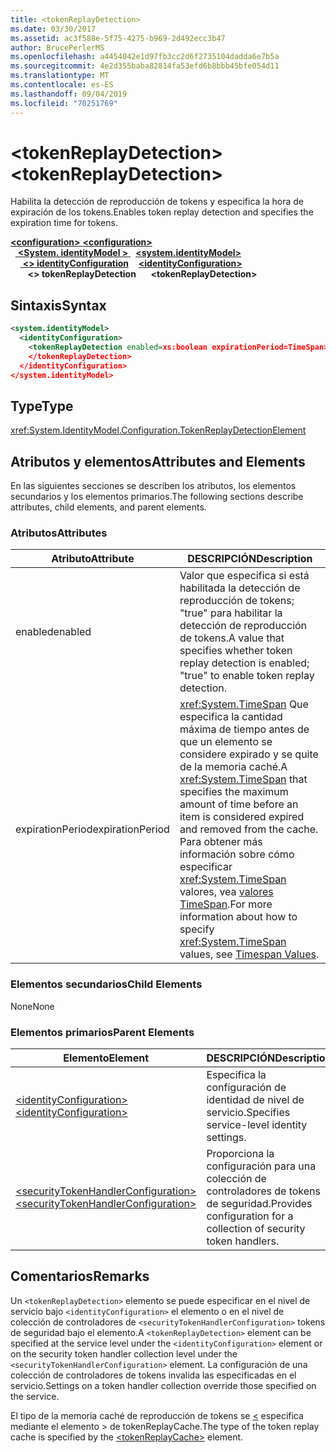 ```yaml
---
title: <tokenReplayDetection>
ms.date: 03/30/2017
ms.assetid: ac3f588e-5f75-4275-b969-2d492ecc3b47
author: BrucePerlerMS
ms.openlocfilehash: a4454042e1d97fb3cc2d6f2735104dadda6e7b5a
ms.sourcegitcommit: 4e2d355baba82814fa53efd6b8bbb45bfe054d11
ms.translationtype: MT
ms.contentlocale: es-ES
ms.lasthandoff: 09/04/2019
ms.locfileid: "70251769"
---
```

# <a name="tokenreplaydetection"></a><span data-ttu-id="4d08d-101">\<tokenReplayDetection></span><span class="sxs-lookup"><span data-stu-id="4d08d-101">\<tokenReplayDetection></span></span>
<span data-ttu-id="4d08d-102">Habilita la detección de reproducción de tokens y especifica la hora de expiración de los tokens.</span><span class="sxs-lookup"><span data-stu-id="4d08d-102">Enables token replay detection and specifies the expiration time for tokens.</span></span>  
  
<span data-ttu-id="4d08d-103">[ **\<configuration>** ](../configuration-element.md)</span><span class="sxs-lookup"><span data-stu-id="4d08d-103">[**\<configuration>**](../configuration-element.md)</span></span>\
<span data-ttu-id="4d08d-104">&nbsp;&nbsp;[ **\<System. identityModel >** ](system-identitymodel.md)</span><span class="sxs-lookup"><span data-stu-id="4d08d-104">&nbsp;&nbsp;[**\<system.identityModel>**](system-identitymodel.md)</span></span>\
<span data-ttu-id="4d08d-105">&nbsp;&nbsp;&nbsp;&nbsp;[ **\<> identityConfiguration**](identityconfiguration.md)</span><span class="sxs-lookup"><span data-stu-id="4d08d-105">&nbsp;&nbsp;&nbsp;&nbsp;[**\<identityConfiguration>**](identityconfiguration.md)</span></span>\
<span data-ttu-id="4d08d-106">&nbsp;&nbsp;&nbsp;&nbsp;&nbsp;&nbsp; **\<> tokenReplayDetection**</span><span class="sxs-lookup"><span data-stu-id="4d08d-106">&nbsp;&nbsp;&nbsp;&nbsp;&nbsp;&nbsp;**\<tokenReplayDetection>**</span></span>  
  
## <a name="syntax"></a><span data-ttu-id="4d08d-107">Sintaxis</span><span class="sxs-lookup"><span data-stu-id="4d08d-107">Syntax</span></span>  
  
```xml  
<system.identityModel>  
  <identityConfiguration>  
    <tokenReplayDetection enabled=xs:boolean expirationPeriod=TimeSpan>  
    </tokenReplayDetection>  
  </identityConfiguration>  
</system.identityModel>  
```  
  
## <a name="type"></a><span data-ttu-id="4d08d-108">Type</span><span class="sxs-lookup"><span data-stu-id="4d08d-108">Type</span></span>  
 <xref:System.IdentityModel.Configuration.TokenReplayDetectionElement>  
  
## <a name="attributes-and-elements"></a><span data-ttu-id="4d08d-109">Atributos y elementos</span><span class="sxs-lookup"><span data-stu-id="4d08d-109">Attributes and Elements</span></span>  
 <span data-ttu-id="4d08d-110">En las siguientes secciones se describen los atributos, los elementos secundarios y los elementos primarios.</span><span class="sxs-lookup"><span data-stu-id="4d08d-110">The following sections describe attributes, child elements, and parent elements.</span></span>  
  
### <a name="attributes"></a><span data-ttu-id="4d08d-111">Atributos</span><span class="sxs-lookup"><span data-stu-id="4d08d-111">Attributes</span></span>  
  
|<span data-ttu-id="4d08d-112">Atributo</span><span class="sxs-lookup"><span data-stu-id="4d08d-112">Attribute</span></span>|<span data-ttu-id="4d08d-113">DESCRIPCIÓN</span><span class="sxs-lookup"><span data-stu-id="4d08d-113">Description</span></span>|  
|---------------|-----------------|  
|<span data-ttu-id="4d08d-114">enabled</span><span class="sxs-lookup"><span data-stu-id="4d08d-114">enabled</span></span>|<span data-ttu-id="4d08d-115">Valor que especifica si está habilitada la detección de reproducción de tokens; "true" para habilitar la detección de reproducción de tokens.</span><span class="sxs-lookup"><span data-stu-id="4d08d-115">A value that specifies whether token replay detection is enabled; "true" to enable token replay detection.</span></span>|  
|<span data-ttu-id="4d08d-116">expirationPeriod</span><span class="sxs-lookup"><span data-stu-id="4d08d-116">expirationPeriod</span></span>|<span data-ttu-id="4d08d-117"><xref:System.TimeSpan> Que especifica la cantidad máxima de tiempo antes de que un elemento se considere expirado y se quite de la memoria caché.</span><span class="sxs-lookup"><span data-stu-id="4d08d-117">A <xref:System.TimeSpan> that specifies the maximum amount of time before an item is considered expired and removed from the cache.</span></span>  <span data-ttu-id="4d08d-118">Para obtener más información sobre cómo especificar <xref:System.TimeSpan> valores, vea [valores TimeSpan](../windows-workflow-foundation/index.md).</span><span class="sxs-lookup"><span data-stu-id="4d08d-118">For more information about how to specify <xref:System.TimeSpan> values, see [Timespan Values](../windows-workflow-foundation/index.md).</span></span>|  
  
### <a name="child-elements"></a><span data-ttu-id="4d08d-119">Elementos secundarios</span><span class="sxs-lookup"><span data-stu-id="4d08d-119">Child Elements</span></span>  
 <span data-ttu-id="4d08d-120">None</span><span class="sxs-lookup"><span data-stu-id="4d08d-120">None</span></span>  
  
### <a name="parent-elements"></a><span data-ttu-id="4d08d-121">Elementos primarios</span><span class="sxs-lookup"><span data-stu-id="4d08d-121">Parent Elements</span></span>  
  
|<span data-ttu-id="4d08d-122">Elemento</span><span class="sxs-lookup"><span data-stu-id="4d08d-122">Element</span></span>|<span data-ttu-id="4d08d-123">DESCRIPCIÓN</span><span class="sxs-lookup"><span data-stu-id="4d08d-123">Description</span></span>|  
|-------------|-----------------|  
|[<span data-ttu-id="4d08d-124">\<identityConfiguration></span><span class="sxs-lookup"><span data-stu-id="4d08d-124">\<identityConfiguration></span></span>](identityconfiguration.md)|<span data-ttu-id="4d08d-125">Especifica la configuración de identidad de nivel de servicio.</span><span class="sxs-lookup"><span data-stu-id="4d08d-125">Specifies service-level identity settings.</span></span>|  
|[<span data-ttu-id="4d08d-126">\<securityTokenHandlerConfiguration></span><span class="sxs-lookup"><span data-stu-id="4d08d-126">\<securityTokenHandlerConfiguration></span></span>](securitytokenhandlerconfiguration.md)|<span data-ttu-id="4d08d-127">Proporciona la configuración para una colección de controladores de tokens de seguridad.</span><span class="sxs-lookup"><span data-stu-id="4d08d-127">Provides configuration for a collection of security token handlers.</span></span>|  
  
## <a name="remarks"></a><span data-ttu-id="4d08d-128">Comentarios</span><span class="sxs-lookup"><span data-stu-id="4d08d-128">Remarks</span></span>  
 <span data-ttu-id="4d08d-129">Un `<tokenReplayDetection>` elemento se puede especificar en el nivel de servicio bajo `<identityConfiguration>` el elemento o en el nivel de colección de controladores de `<securityTokenHandlerConfiguration>` tokens de seguridad bajo el elemento.</span><span class="sxs-lookup"><span data-stu-id="4d08d-129">A `<tokenReplayDetection>` element can be specified at the service level under the `<identityConfiguration>` element or on the security token handler collection level under the `<securityTokenHandlerConfiguration>` element.</span></span> <span data-ttu-id="4d08d-130">La configuración de una colección de controladores de tokens invalida las especificadas en el servicio.</span><span class="sxs-lookup"><span data-stu-id="4d08d-130">Settings on a token handler collection override those specified on the service.</span></span>  
  
 <span data-ttu-id="4d08d-131">El tipo de la memoria caché de reproducción de tokens se [ \<](tokenreplaycache.md) especifica mediante el elemento > de tokenReplayCache.</span><span class="sxs-lookup"><span data-stu-id="4d08d-131">The type of the token replay cache is specified by the [\<tokenReplayCache>](tokenreplaycache.md) element.</span></span>
